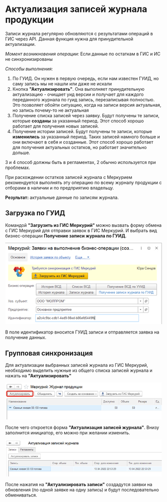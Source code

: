 # Актуализация записей журнала продукции

Записи журнала регулярно обновляются с результатами операций в ГИС через API. Данная функция нужна для принудительной актуализации.

*Момент возникновения операции:* Если данные по остаткам в ГИС и ИС не синхронизированы

*Cпособы выполнения:*

1. По ГУИД. Он нужен в первую очередь, если нам известен ГУИД, но саму запись мы не нашли или даже не искали
2. Кнопка **"Актуализировать"**. Она выполняет принудительную актуализацию - очищает уид версии и получает для каждого переданного журнала по гуид запись, перезаписывая полностью. Это позволяет обойти ситуацию, когда на записи версия актуальная, но запись почему-то не актуальная
3. Получение списка записей через заявку. Будут получены те записи, которые **созданы** за указанный период. Этот способ хорошо работает для получения новых записей.
4. Получение истории записей. Будут получены те записи, которые **изменились** за указанный период. Таких записей намного больше и они включают в себя и созданные. Этот способ хорошо работает для получения актуальных остатков, но работает значительно дольше.

3 и 4 способ должны быть в регламентах, 2 обычно используется при проблемах.

При расхождении остатков записей журнала с Меркурием рекомендуется выполнять эту операцию по всему журналу продукции с отборами в наличии и по предприятию владельцу.

**Результат:** актуальные данные по записям журнала.

## Загрузка по ГУИД

Командой **"Загрузить из ГИС Меркурий"** можно вызвать форму обмена с ГИС Меркурий для отправки заявок в ГИС Меркурий. И выбрать вид бизнес-операции **Получение записи журнала по ГУИД**.

[![1][1]][1]

В поле идентификатор вносится ГУИД записи и отправляется заявка на получение данных.

## Групповая синхронизация

Для актуализации выбранных записей журнала из ГИС Меркурий, необходимо выделить нужные из общего списка записей журнала и нажать на **"Актуализировать"**

[![2][2]][2]

После чего откроется форма **"Актуализация записей журнала"**. Внизу заполнится инициатор, его можно при желании изменить.

[![3][3]][3]

После нажатия на **"Актуализировать записи"** создадутся заявки на обновления (по одной заявке на одну запись) и будут последовательно обмениваться.

[1]: UpdatingJournalEntries.assets/1.png
[2]: UpdatingJournalEntries.assets/2.png
[3]: UpdatingJournalEntries.assets/3.png
